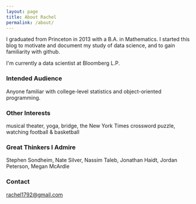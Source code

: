 ```yaml
---
layout: page
title: About Rachel
permalink: /about/ 
---
```


I graduated from Princeton in 2013 with a B.A. in Mathematics.  I started this blog to motivate and document my study of data science, and to gain familiarity with github.

I'm currently a data scientist at Bloomberg L.P.  

### Intended Audience
Anyone familiar with college-level statistics and object-oriented programming.  

### Other Interests
musical theater, yoga, bridge, the New York Times crossword puzzle, watching football & basketball

### Great Thinkers I Admire
Stephen Sondheim, Nate Silver, Nassim Taleb, Jonathan Haidt, Jordan Peterson, Megan McArdle 

### Contact 

[rachel1792@gmail.com](mailto:rachel1792@gmail.com)  
